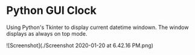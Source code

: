 # Python GUI Clock

Using Python's Tkinter to display current datetime windown.
The window displays as always on top mode.

![Screenshot](./Screenshot 2020-01-20 at 6.42.16 PM.png)
